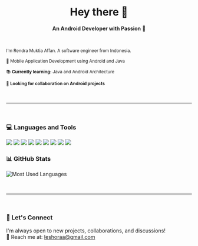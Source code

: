 <h1 align="center">Hey there 👋</h1>

<p align="center">
  <strong>An Android Developer with Passion</strong> 📱
</p>

<br>
<p>
  <small>I'm Rendra Muktia Affan. A software engineer from Indonesia.</small>
</p>
<p>
  <small>📱 Mobile Application Development using Android and Java</small>
</p>
<p>
  <small>📚 <strong>Currently learning:</strong> Java and Android Architecture</small>
</p>
<p>
  <small>🤝 <strong>Looking for collaboration on Android projects</strong></small>
</p>

<br>

---

<br>

### 💻 Languages and Tools
<p>
  <img src="https://img.shields.io/badge/Java-007396?style=flat-square&logo=java&logoColor=white"/>
  <img src="https://img.shields.io/badge/Android-3DDC84?style=flat-square&logo=android&logoColor=white"/>
  <img src="https://img.shields.io/badge/Firebase-FFCA28?style=flat-square&logo=firebase&logoColor=black"/>
  <img src="https://img.shields.io/badge/Python-3776AB?style=flat-square&logo=python&logoColor=white"/>
  <img src="https://img.shields.io/badge/PHP-777BB4?style=flat-square&logo=php&logoColor=white"/>
  <img src="https://img.shields.io/badge/MySQL-4479A1?style=flat-square&logo=mysql&logoColor=white"/>
  <img src="https://img.shields.io/badge/Flutter-02569B?style=flat-square&logo=flutter&logoColor=white"/>
  <img src="https://img.shields.io/badge/XML-00599C?style=flat-square&logo=xml&logoColor=white"/>
  <img src="https://img.shields.io/badge/C++-00599C?style=flat-square&logo=cplusplus&logoColor=white"/>
</p>

### 📊 GitHub Stats
<p>
 <img src="https://github-readme-stats.vercel.app/api/top-langs/?username=Leshoraa&layout=compact&theme=tokyonight" alt="Most Used Languages"/>
  <br>
</p>

<br>

---

<br>

### 🤝 Let's Connect
I'm always open to new projects, collaborations, and discussions!  
📩 Reach me at: [leshoraa@gmail.com](mailto:leshoraa@gmail.com)
